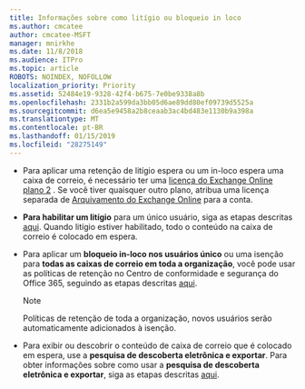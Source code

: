 ```yaml
---
title: Informações sobre como litígio ou bloqueio in loco
ms.author: cmcatee
author: cmcatee-MSFT
manager: mnirkhe
ms.date: 11/8/2018
ms.audience: ITPro
ms.topic: article
ROBOTS: NOINDEX, NOFOLLOW
localization_priority: Priority
ms.assetid: 52484e19-9328-42f4-b675-7e0be9338a8b
ms.openlocfilehash: 2331b2a599da3bb05d6ae89dd80ef09739d5525a
ms.sourcegitcommit: d6ea5e9458a2b8ceaab3ac4bd483e1130b9a398a
ms.translationtype: MT
ms.contentlocale: pt-BR
ms.lasthandoff: 01/15/2019
ms.locfileid: "28275149"
---
```

- Para aplicar uma retenção de litígio espera ou um in-loco espera uma caixa de correio, é necessário ter uma [licença do Exchange Online plano 2](https://docs.microsoft.com/en-us/office365/servicedescriptions/office-365-platform-service-description/office-365-plan-options) . Se você tiver quaisquer outro plano, atribua uma licença separada de [Arquivamento do Exchange Online](https://docs.microsoft.com/en-us/office365/servicedescriptions/exchange-online-archiving-service-description/exchange-online-archiving-service-description) para a conta. 
    
- **Para habilitar um litígio** para um único usuário, siga as etapas descritas [aqui](https://docs.microsoft.com/en-us/office365/SecurityCompliance/place-a-mailbox-on-litigation-hold). Quando litígio estiver habilitado, todo o conteúdo na caixa de correio é colocado em espera.
    
- Para aplicar um **bloqueio in-loco nos usuários único** ou uma isenção para **todas as caixas de correio em toda a organização**, você pode usar as políticas de retenção no Centro de conformidade e segurança do Office 365, seguindo as etapas descritas [aqui](https://docs.microsoft.com/en-us/Office365/securitycompliance/retention-policies ).
    
    > [!NOTE]
    > Políticas de retenção de toda a organização, novos usuários serão automaticamente adicionados à isenção. 
  
- Para exibir ou descobrir o conteúdo de caixa de correio que é colocado em espera, use a **pesquisa de descoberta eletrônica e exportar**. Para obter informações sobre como usar a **pesquisa de descoberta eletrônica e exportar**, siga as etapas descritas [aqui](https://docs.microsoft.com/en-us/office365/securitycompliance/export-search-results).
    

